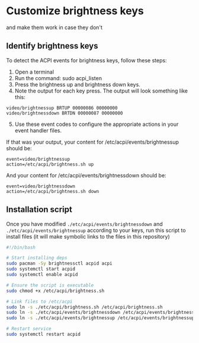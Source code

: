 # Customize brightness keys
and make them work in case they don't

## Identify brightness keys
To detect the ACPI events for brightness keys, follow these steps:
1. Open a terminal
2. Run the command: sudo acpi_listen
3. Press the brightness up and brightness down keys.
4. Note the output for each key press. The output will look something like this:
```
video/brightnessup BRTUP 00000086 00000000
video/brightnessdown BRTDN 00000087 00000000
```
5. Use these event codes to configure the appropriate actions in your event handler files.

If that was your output, your content for /etc/acpi/events/brightnessup should be:
```
event=video/brightnessup
action=/etc/acpi/brightness.sh up
```
And your content for /etc/acpi/events/brightnessdown should be:
```
event=video/brightnessdown
action=/etc/acpi/brightness.sh down
```

## Installation script

Once you have modified `./etc/acpi/events/brightnessdown` and `./etc/acpi/events/brightnessup` according to your keys,
run this script to install files (it will make symbolic links to the files in this repository)

```bash
#!/bin/bash

# Start installing deps
sudo pacman -Sy brightnessctl acpid acpi
sudo systemctl start acpid
sudo systemctl enable acpid

# Ensure the script is executable
sudo chmod +x /etc/acpi/brightness.sh

# Link files to /etc/acpi
sudo ln -s ./etc/acpi/brightness.sh /etc/acpi/brightness.sh
sudo ln -s ./etc/acpi/events/brightnessdown /etc/acpi/events/brightnessdown
sudo ln -s ./etc/acpi/events/brightnessup /etc/acpi/events/brightnessup

# Restart service
sudo systemctl restart acpid

```
